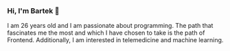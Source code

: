 ### Hi, I'm Bartek 👋
I am 26 years old and I am passionate about programming. The path that fascinates me the most and which I have chosen to take is the path of Frontend. Additionally, I am interested in telemedicine and machine learning.

<!--
**jarosik10/jarosik10** is a ✨ _special_ ✨ repository because its `README.md` (this file) appears on your GitHub profile.

Here are some ideas to get you started:

- 🔭 I’m currently working on ...
- 🌱 I’m currently learning ...
- 👯 I’m looking to collaborate on ...
- 🤔 I’m looking for help with ...
- 💬 Ask me about ...
- 📫 How to reach me: ...
- 😄 Pronouns: ...
- ⚡ Fun fact: ...
-->
